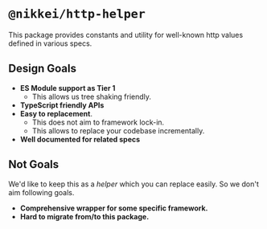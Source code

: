 # `@nikkei/http-helper`

This package provides constants and utility for well-known http values defined in various specs.

## Design Goals

-   **ES Module support as Tier 1**
    -   This allows us tree shaking friendly.
-   **TypeScript friendly APIs**
-   **Easy to replacement**.
    -   This does not aim to framework lock-in.
    -   This allows to replace your codebase incrementally.
-   **Well documented for related specs**

## Not Goals

We'd like to keep this as a _helper_ which you can replace easily.
So we don't aim following goals.

-   **Comprehensive wrapper for some specific framework.**
-   **Hard to migrate from/to this package.**
